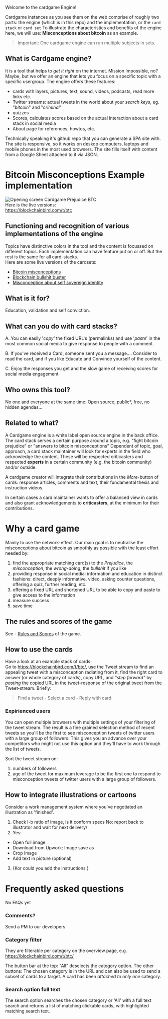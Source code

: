 Welcome to the cardgame Engine!

Cardgame instances as you see them on the web comprise of roughly two parts: the engine (which is in this repo) and the implementation, or the `card stack` or `card set`
To illustrate the characteristics and benefits of the engine here, we will use: **Misconceptions about bitcoin** as an example.

> Important:  One cardgame engine can run multiple subjects in sets.

## What is Cardgame engine?
It is a tool that helps to _get it right_ on the internet. Mission Impossible, no?\
Maybe, but we offer an engine that lets you focus on a specific topic with a specific usergroup. The engine offers these features:
- cards with layers, pictures, text, sound, videos, podcasts, read more links etc.
- Twitter streams: actual tweets in the world about your _search keys_, eg. "_bitcoin_" and "_criminal_"
- quizzes
- Scores, calculates scores based on the actual interaction about a card stack in social media
- About page for references, howtos, etc.

Technically speaking it's github repo that you can generate a SPA site with. The site is responsive, so it works on deskop computers, laptops and mobile phones in the most used browsers. The site fills itself with content from a Google Sheet attached to it via JSON.

# Bitcoin Misconceptions Example implementation
![Opening screen Cardgame Prejudice BTC](../Images/Opening-screen-Cardgame-Twitter-Stream-BTC.png)\
Here is the live versions:\
https://blockchainbird.com/t/btc

## Functioning and recognition of various implementations of the engine
Topics have distinctive colors in the tool and the content is focussed on different topics. Each implementation can have feature put on or off. But the rest is the same for all card-stacks.\
Here are some live versions of the cardsets:
* [Bitcoin misconceptions](https://blockchainbird.com/t/btc/)
* [Blockchain bullshit buster](https://blockchainbird.com/t/bcb/)
* [Misconception about self sovereign identity](https://blockchainbird.com/t/id/)

## What is it for?
Education, validation and self conviction.

## What can you do with card stacks?
A. You can easily '_copy_' the fixed URL's (permalinks) and use '_paste_' in the most common social media to give response to people with a comment.

B. If you've received a Card, someone sent you a message....  Consider to read the card, and if you like Educate and Convince yourself of the content.

C. Enjoy the responses you get and the slow game of receiving scores for social media engagement

## Who owns this tool? 
No one and everyone at the same time: Open source, public*, free, no hidden agendas...

## Related to what?
A Cardgame engine is a white label open source engine in the back office. The card stack serves a certain purpose around a topic, e.g. "fight bitcoin prejudice" or "answers to bitcoin misconceptions" Dependent of topic, goal, approach, a card stack maintainer will look for experts in the field who acknowledge the content. These will be  respected criticasters and respected **experts** in a certain community (e.g. the bitcoin community) and/or outside.


A cardgame creator will integrate their contributions in the _More_-button of cards: response articles, comments and text, their fundamental thesis and instruction videos.

In certain cases a card maintainer wants to offer a balanced view in cards and also grant acknowledgements to **criticasters**, at the minimum for their contributions.

# Why a card game
Mainly to use the network-effect. Our main goal is to neutralise the misconceptions about bitcoin as smoothly as possible with the least effort needed by:<br/>
1. find the appropriate matching card(s) to the _Prejudice_, the _misconception_, the _wrong-doing_, the _bullshit_ if you like 
2. providing response in social media: information and education in distinct fashions: direct, deeply informative, video, asking counter questions, offering a quiz, further reading, etc.
3. offering a fixed URL and shortened URL to be able to copy and paste to give access to the information
4. measure success
5. save time

## The rules and scores of the game
See - [Rules and Scores](rules-game-scores.md) of the game.

## How to use the cards


Have a look at an example stack of cards:\
Go to https://blockchainbird.com/t/btc/, use the Tweet stream to find an appealing tweet with a misconception radiating from it, find the right card to answer (or whole category of cards), copy URL, and *"step forward"* by _pasting_ the copied URL in the tweet-response of the original tweet from the Tweet-stream. Briefly:
> Find a tweet - Select a card - Reply with card 

### Expirienced users
You can open multiple browsers with multiple settings of your filtering of the tweet stream. The result is a fine grained selection method of recent tweets so you'll be the first to see misconception tweets of twitter users with a large group of followers. This gives you an advance over your competitors who might not use this option and they'll have to work through the list of tweets.

Sort the tweet stream on:
1. numbers of followers
2. age of the tweet
for maximum leverage to be the first one to respond to misconception tweets of twitter users with a large group of followers.


## How to integrate illustrations or cartoons
Consider a work management system where you've negotiated an illustration as 'finished'.
1. Check l-b ratio of image, is it conform specs
     No: report back to illustrator and wait for next delivery\
2. Yes:
 - Open full image
 - Download from Upwork: Image save as
 - Crop Image
 - Add text in picture (optional)

3. {Kor could you add the instructions }


# Frequently asked questions
No FAQs yet

### Comments? 
Send a PM to our developers

### Category filter
They are filterable per category on the overview page, e.g. https://blockchainbird.com/t/btc/ 

The button bar at the top: "All" deselects the category option. The other buttons: The chosen category is in the URL and can also be used to send a subset of cards to a target. A card has been _attached to only one_ category.

### Search option full text
The search option searches the chosen category or 'All' with a full text search and returns a list of matching clickable cards, with highlighted matching search text.
